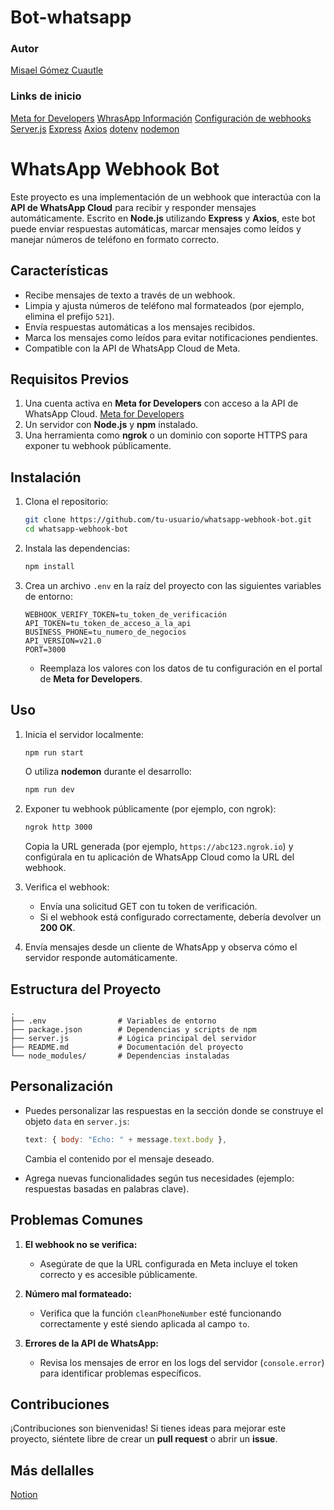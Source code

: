 # Bot-whatsapp

### Autor
[Misael Gómez Cuautle](https://www.linkedin.com/in/misael-g%C3%B3mez-cuautle-5976491b9/)

### Links de inicio
[Meta for Developers](https://developers.meta.com/)
[WhrasApp Información](https://business.whatsapp.com/products/platform-pricing)
[Configuración de webhooks](https://developers.facebook.com/docs/whatsapp/cloud-api/guides/set-up-webhooks)
[Server.js](https://glitch.com/edit/?fbclid=IwZXh0bgNhZW0CMTEAAR2BxvBgpe7K25b7zB4aB_Zk_tGAwzL7EatjBUAvZEy-dMyvr9W4cCVoP9M_aem_2sy_9WBLBVrke5oA-U4fNA#!/whatsapp-cloud-api-echo-bot)
[Express](https://expressjs.com/)
[Axios](https://github.com/axios/axios)
[dotenv](https://www.npmjs.com/package/dotenv)
[nodemon](https://github.com/remy/nodemon)

# WhatsApp Webhook Bot

Este proyecto es una implementación de un webhook que interactúa con la **API de WhatsApp Cloud** para recibir y responder mensajes automáticamente. Escrito en **Node.js** utilizando **Express** y **Axios**, este bot puede enviar respuestas automáticas, marcar mensajes como leídos y manejar números de teléfono en formato correcto.

## Características

- Recibe mensajes de texto a través de un webhook.
- Limpia y ajusta números de teléfono mal formateados (por ejemplo, elimina el prefijo `521`).
- Envía respuestas automáticas a los mensajes recibidos.
- Marca los mensajes como leídos para evitar notificaciones pendientes.
- Compatible con la API de WhatsApp Cloud de Meta.

## Requisitos Previos

1. Una cuenta activa en **Meta for Developers** con acceso a la API de WhatsApp Cloud. [Meta for Developers](https://developers.meta.com/)
2. Un servidor con **Node.js** y **npm** instalado.
3. Una herramienta como **ngrok** o un dominio con soporte HTTPS para exponer tu webhook públicamente.

## Instalación

1. Clona el repositorio:

   ```bash
   git clone https://github.com/tu-usuario/whatsapp-webhook-bot.git
   cd whatsapp-webhook-bot
   ```

2. Instala las dependencias:

   ```bash
   npm install
   ```

3. Crea un archivo `.env` en la raíz del proyecto con las siguientes variables de entorno:

   ```env
   WEBHOOK_VERIFY_TOKEN=tu_token_de_verificación
   API_TOKEN=tu_token_de_acceso_a_la_api
   BUSINESS_PHONE=tu_numero_de_negocios
   API_VERSION=v21.0
   PORT=3000
   ```

   - Reemplaza los valores con los datos de tu configuración en el portal de **Meta for Developers**.

## Uso

1. Inicia el servidor localmente:

   ```bash
   npm run start
   ```

   O utiliza **nodemon** durante el desarrollo:

   ```bash
   npm run dev
   ```

2. Exponer tu webhook públicamente (por ejemplo, con ngrok):

   ```bash
   ngrok http 3000
   ```

   Copia la URL generada (por ejemplo, `https://abc123.ngrok.io`) y configúrala en tu aplicación de WhatsApp Cloud como la URL del webhook.

3. Verifica el webhook:
   - Envía una solicitud GET con tu token de verificación.
   - Si el webhook está configurado correctamente, debería devolver un **200 OK**.

4. Envía mensajes desde un cliente de WhatsApp y observa cómo el servidor responde automáticamente.

## Estructura del Proyecto

```plaintext
.
├── .env                # Variables de entorno
├── package.json        # Dependencias y scripts de npm
├── server.js           # Lógica principal del servidor
├── README.md           # Documentación del proyecto
└── node_modules/       # Dependencias instaladas
```

## Personalización

- Puedes personalizar las respuestas en la sección donde se construye el objeto `data` en `server.js`:

   ```javascript
   text: { body: "Echo: " + message.text.body },
   ```

   Cambia el contenido por el mensaje deseado.

- Agrega nuevas funcionalidades según tus necesidades (ejemplo: respuestas basadas en palabras clave).

## Problemas Comunes

1. **El webhook no se verifica:**
   - Asegúrate de que la URL configurada en Meta incluye el token correcto y es accesible públicamente.
   
2. **Número mal formateado:**
   - Verifica que la función `cleanPhoneNumber` esté funcionando correctamente y esté siendo aplicada al campo `to`.

3. **Errores de la API de WhatsApp:**
   - Revisa los mensajes de error en los logs del servidor (`console.error`) para identificar problemas específicos.

## Contribuciones

¡Contribuciones son bienvenidas! Si tienes ideas para mejorar este proyecto, siéntete libre de crear un **pull request** o abrir un **issue**.

## Más dellalles
[Notion](https://github.com/remy/nodemon)
